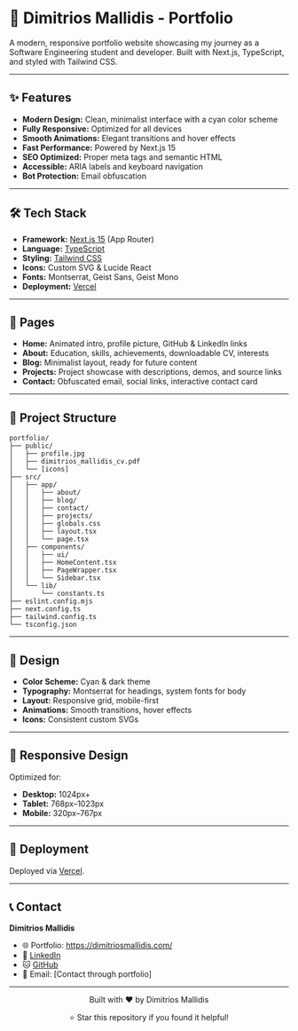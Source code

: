 # 🚀 Dimitrios Mallidis - Portfolio

A modern, responsive portfolio website showcasing my journey as a Software Engineering student and developer. Built with Next.js, TypeScript, and styled with Tailwind CSS.

---

## ✨ Features

- **Modern Design:** Clean, minimalist interface with a cyan color scheme
- **Fully Responsive:** Optimized for all devices
- **Smooth Animations:** Elegant transitions and hover effects
- **Fast Performance:** Powered by Next.js 15
- **SEO Optimized:** Proper meta tags and semantic HTML
- **Accessible:** ARIA labels and keyboard navigation
- **Bot Protection:** Email obfuscation

---

## 🛠️ Tech Stack

- **Framework:** [Next.js 15](https://nextjs.org/) (App Router)
- **Language:** [TypeScript](https://www.typescriptlang.org/)
- **Styling:** [Tailwind CSS](https://tailwindcss.com/)
- **Icons:** Custom SVG & Lucide React
- **Fonts:** Montserrat, Geist Sans, Geist Mono
- **Deployment:** [Vercel](https://vercel.com/)

---

## 📄 Pages

- **Home:** Animated intro, profile picture, GitHub & LinkedIn links
- **About:** Education, skills, achievements, downloadable CV, interests
- **Blog:** Minimalist layout, ready for future content
- **Projects:** Project showcase with descriptions, demos, and source links
- **Contact:** Obfuscated email, social links, interactive contact card

---

## 📁 Project Structure

```
portfolio/
├── public/
│   ├── profile.jpg
│   ├── dimitrios_mallidis_cv.pdf
│   └── [icons]
├── src/
│   ├── app/
│   │   ├── about/
│   │   ├── blog/
│   │   ├── contact/
│   │   ├── projects/
│   │   ├── globals.css
│   │   ├── layout.tsx
│   │   └── page.tsx
│   ├── components/
│   │   ├── ui/
│   │   ├── HomeContent.tsx
│   │   ├── PageWrapper.tsx
│   │   └── Sidebar.tsx
│   └── lib/
│       └── constants.ts
├── eslint.config.mjs
├── next.config.ts
├── tailwind.config.ts
└── tsconfig.json
```

---

## 🎨 Design

- **Color Scheme:** Cyan & dark theme
- **Typography:** Montserrat for headings, system fonts for body
- **Layout:** Responsive grid, mobile-first
- **Animations:** Smooth transitions, hover effects
- **Icons:** Consistent custom SVGs

---

## 📱 Responsive Design

Optimized for:
- **Desktop:** 1024px+
- **Tablet:** 768px–1023px
- **Mobile:** 320px–767px

---

## 🚀 Deployment

Deployed via [Vercel](https://vercel.com/).

---

## 📞 Contact

**Dimitrios Mallidis**  
- 🌐 Portfolio: https://dimitriosmallidis.com/
- 💼 [LinkedIn](https://www.linkedin.com/in/dimitrios-mallidis-027905306/)
- 🐱 [GitHub](https://github.com/DimMallidis)
- 📧 Email: [Contact through portfolio]

---

<div align="center">
    <p>Built with ❤️ by Dimitrios Mallidis</p>
    <p>⭐ Star this repository if you found it helpful!</p>
</div>
